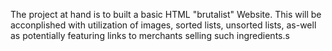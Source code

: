 The project at hand is to built a basic HTML "brutalist" Website.
This will be acconplished with utilization of images, sorted lists,
unsorted lists, as-well as potentially featuring links to merchants
selling such ingredients.s
